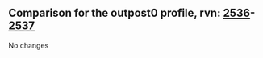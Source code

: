 ## Comparison for the outpost0 profile, rvn: [2536](https://github.com/PRO100KatYT/FortniteProfileRevisions/tree/main/profiles/outpost0/2536%20outpost0.json)-[2537](https://github.com/PRO100KatYT/FortniteProfileRevisions/tree/main/profiles/outpost0/2537%20outpost0.json)

No changes
